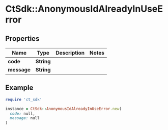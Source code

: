 # CtSdk::AnonymousIdAlreadyInUseError

## Properties

| Name | Type | Description | Notes |
| ---- | ---- | ----------- | ----- |
| **code** | **String** |  |  |
| **message** | **String** |  |  |

## Example

```ruby
require 'ct_sdk'

instance = CtSdk::AnonymousIdAlreadyInUseError.new(
  code: null,
  message: null
)
```

